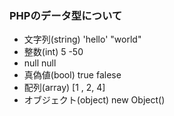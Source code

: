 ### PHPのデータ型について
-  文字列(string)  'hello'  "world"
-  整数(int) 5  -50
-  null  null
-  真偽値(bool)  true falese
-  配列(array) [1 , 2, 4]
-  オブジェクト(object)  new Object()
